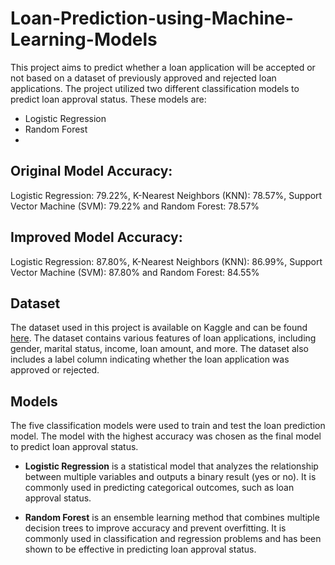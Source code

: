 # Loan-Prediction-using-Machine-Learning-Models

This project aims to predict whether a loan application will be accepted or not based on a dataset of previously approved and rejected loan applications. The project utilized two different classification models to predict loan approval status. These models are:

- Logistic Regression
- Random Forest
- 
## Original Model Accuracy:

Logistic Regression: 79.22%, K-Nearest Neighbors (KNN): 78.57%, Support Vector Machine (SVM): 79.22% and Random Forest: 78.57%

## Improved Model Accuracy:

Logistic Regression: 87.80%, K-Nearest Neighbors (KNN): 86.99%, Support Vector Machine (SVM): 87.80% and Random Forest: 84.55%

## Dataset

The dataset used in this project is available on Kaggle and can be found [here](https://www.kaggle.com/datasets/burak3ergun/loan-data-set). The dataset contains various features of loan applications, including gender, marital status, income, loan amount, and more. The dataset also includes a label column indicating whether the loan application was approved or rejected.

## Models

The five classification models were used to train and test the loan prediction model. The model with the highest accuracy was chosen as the final model to predict loan approval status.

- **Logistic Regression** is a statistical model that analyzes the relationship between multiple variables and outputs a binary result (yes or no). It is commonly used in predicting categorical outcomes, such as loan approval status.

- **Random Forest** is an ensemble learning method that combines multiple decision trees to improve accuracy and prevent overfitting. It is commonly used in classification and regression problems and has been shown to be effective in predicting loan approval status.
